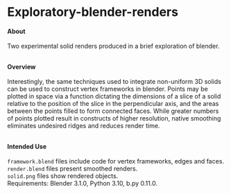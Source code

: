 # Exploratory-blender-renders

**About**
\
\
Two experimental solid renders produced in a brief exploration of blender.

\
**Overview**
\
\
Interestingly, the same techniques used to integrate non-uniform 3D solids can be used to construct vertex frameworks in blender. Points may be plotted in space via a function dictating the dimensions of a slice of a solid relative to the position of the slice in the perpendicular axis, and the areas between the points filled to form connected faces. While greater numbers of points plotted result in constructs of higher resolution, native smoothing eliminates undesired ridges and reduces render time.

\
**Intended Use**
\
\
```framework.blend``` files include code for vertex frameworks, edges and faces.<br/>
```render.blend``` files present smoothed renders.<br/>
```solid.png``` files show rendered objects.<br/>
Requirements: Blender 3.1.0, Python 3.10, b.py 0.11.0.
